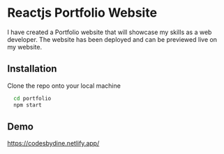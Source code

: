 
# Reactjs Portfolio Website

I have created a Portfolio website that will showcase my skills as a web developer. The website has been deployed and can be previewed live on my website.


## Installation

Clone the repo onto your local machine

```bash
  cd portfolio
  npm start
```
    
## Demo

https://codesbydine.netlify.app/

